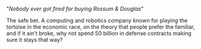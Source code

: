 "*Nobody ever got fired for buying Rossum & Douglas*"

The safe bet. A computing and robotics company known for playing the tortoise in the economic race, on the theory that people prefer the familiar, and if it ain’t broke, why not spend 50 billion in defense contracts making sure it stays that way?